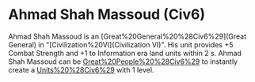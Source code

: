 # Ahmad Shah Massoud (Civ6)

Ahmad Shah Massoud is an [Great%20General%20%28Civ6%29](Great General) in "[Civilization%20VI](Civilization VI)". His unit provides +5 Combat Strength and +1 to Information era land units within 2 s.
Ahmad Shah Massoud can be [Great%20People%20%28Civ6%29](retired) to instantly create a [Units%20%28Civ6%29](unit) with 1 level.